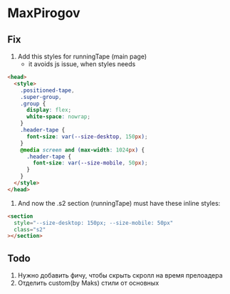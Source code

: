 # MaxPirogov

## Fix

1. Add this styles for runningTape (main page)
   - it avoids js issue, when styles needs

```html
<head>
  <style>
    .positioned-tape,
    .super-group,
    .group {
      display: flex;
      white-space: nowrap;
    }
    .header-tape {
      font-size: var(--size-desktop, 150px);
    }
    @media screen and (max-width: 1024px) {
      .header-tape {
        font-size: var(--size-mobile, 50px);
      }
    }
  </style>
</head>
```

1. And now the .s2 section (runningTape) must have these inline styles:

```html
<section
  style="--size-desktop: 150px; --size-mobile: 50px"
  class="s2"
></section>
```

## Todo

1. Нужно добавить фичу, чтобы скрыть скролл на время прелоадера
2. Отделить custom(by Maks) стили от основных
